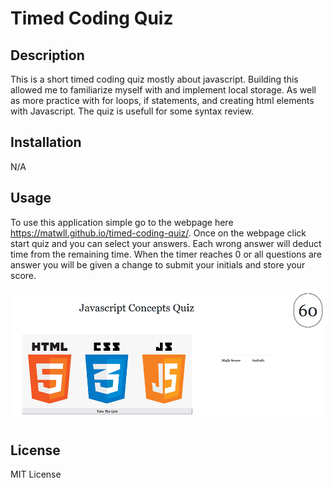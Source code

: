 # Timed Coding Quiz

## Description

This is a short timed coding quiz mostly about javascript.
Building this allowed me to familiarize myself with and implement local storage.
As well as more practice with for loops, if statements, and creating html elements
with Javascript.
The quiz is usefull for some syntax review.

## Installation

N/A

## Usage

To use this application simple go to the webpage here https://matwll.github.io/timed-coding-quiz/.
Once on the webpage click start quiz and you can select your answers. Each wrong answer will deduct
time from the remaining time. When the timer reaches 0 or all questions are answer you will be given
a change to submit your initials and store your score.

<img src="./assets/images/timed-quiz-screenshot.png" alt="Password-Generator-Screenshot">

## License

MIT License